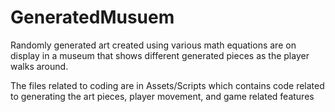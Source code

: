 # GeneratedMusuem
Randomly generated art created using various math equations are on display in a museum that shows different generated pieces as the player walks around.

The files related to coding are in Assets/Scripts which contains code related to generating the art pieces, player movement, and game related features
